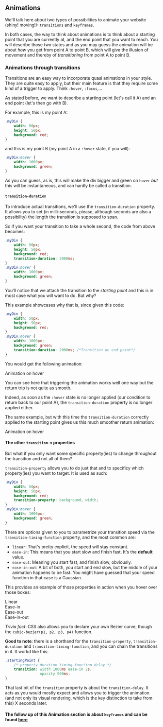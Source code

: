## Animations

We'll talk here about two types of possibilities to animate your website (shiny! moving!): `transitions` and `keyframes`.

In both cases, the way to think about animations is to think about a starting point that you are currently at, and the end point that you want to reach. You will describe those two states and as you may guess the animation will be about *how* you get from point A to point B, which will give the illusion of movement and thereby of *transitioning* from point A to point B.

### Animations through transitions

Transitions are an easy way to incorporate quasi animations in your style. They are quite easy to apply, but their main feature is that they require some kind of a trigger to apply. Think `:hover`, `:focus`,...

As stated before, we want to describe a starting point (let's call it A) and an end point (let's then go with B).

For example, this is my point A:
```css
.myDiv {
    width: 50px;
    height: 50px;
    background: red;
}
```
and this is my point B (my point A in a `:hover` state, if you will):
```css
.myDiv:hover {
    width: 1000px;
    background: green;
}
```
As you can guess, as is, this will make the div bigger and green on `hover` *but* this will be instantaneous, and can hardly be called a transition.

#### `transition-duration`

To introduce actual transitions, we'll use the `transition-duration` property. It allows you to set (in milli-seconds, please, although seconds are also a possibility) the length the transition is supposed to span.

So if you want your transition to take a whole second, the code from above becomes:

```css
.myDiv {
    width: 50px;
    height: 50px;
    background: red;
    transition-duration: 2000ms;
}
.myDiv:hover {
    width: 1000px;
    background: green;
}
```

You'll notice that we attach the transition to the *starting point* and this is in most case what you will want to do. But why?

This example showcases why that is, since given this code:

```css
.myDiv {
    width: 50px;
    height: 50px;
    background: red;
}
.myDiv:hover {
    width: 1000px;
    background: green;
    transition-duration: 2000ms; /*Transition on end point*/
}
```

You would get the following animation:

<div class="codeExampleContainer">
    <div class="transitions__endpoint-example__toAnimate">Animation on hover</div>
</div>

You can see here that triggering the animation works well one way but the return trip is not quite as smooth. 

Indeed, as soon as the `:hover` state is no longer applied (our condition to return back to our point A), the `transition-duration` property is no longer applied either.

The same example, but with this time the `transition-duration` correctly applied to the starting point gives us this much smoother return animation:


<div class="codeExampleContainer">
    <div class="transitions__startpoint-example__toAnimate">Animation on hover</div>
</div>

#### The other `transition-x` properties

But what if you only want some specific property(ies) to change throughout the transition and not all of them?

`transition-property` allows you to do just that and to specificy which property(ies) you want to target. It is used as such:

```css
.myDiv {
    width: 50px;
    height: 50px;
    background: red;
    transition-property: background, width;
}
.myDiv:hover {
    width: 1000px;
    background: green;
}
```

There are options given to you to parametrize your transition speed via the `transition-timing-function` property, and the most common are:

- `linear`: That's pretty explicit, the speed will stay constant.
- `ease-in`: This means that you start slow and finish fast. It's the **default** value.
- `ease-out`: Meaning you start fast, and finish slow, obviously.
- `ease-in-out`: A bit of both, you start and end slow, but the middle of your animation happens to be fast. You might have guessed that your speed function in that case is a Gaussian.

This provides an example of those properties in action when you hover over those boxes:

<div class="codeExampleContainer">
    <div class="transitions__container">
        <div style="width: 50%;"><div class="toAnimate linear">Linear</div></div>
        <div style="width: 50%;"><div class="toAnimate ease-in">Ease-in</div></div>
        <div style="width: 50%;"><div class="toAnimate ease-out">Ease-out</div></div>
        <div style="width: 50%;"><div class="toAnimate ease-in-out">Ease-in-out</div></div>
    </div>
</div>

*Trivia fact*: CSS also allows you to declare your own Bezier curve, though the `cubic-bezier(p1, p2, p3, p4)` function.

**Good to note**: there is a shorthand for the `transition-property`, `transition-duration` and `transition-timing-function`, and you can chain the transitions in it. It workd like this:

```css
.startingPoint {
    /* property duration timing-function delay */
    transition: width 1000ms ease-in 2s,
                opacity 500ms;
}
```

That last bit of the `transition` property is about the `transition-delay`. It acts as you would mostly expect and allows you to trigger the animation (and not only its visual rendering, which is the key distinction to take from this) X seconds later.


#### The follow up of this Animation section is about `keyframes` and can be found [here](/animations-keyframes.md) 